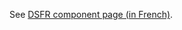 See [DSFR component page (in French)](https://www.systeme-de-design.gouv.fr/elements-d-interface/composants/bandeau-d-information-importante).
